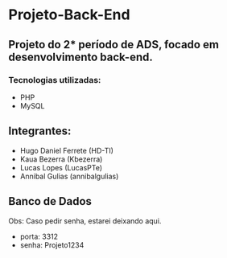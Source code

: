 # Projeto-Back-End
## Projeto do 2* período de ADS, focado em desenvolvimento back-end.

### Tecnologias utilizadas: 

- PHP
- MySQL

## Integrantes:

- Hugo Daniel Ferrete (HD-TI)
- Kaua Bezerra (Kbezerra)
- Lucas Lopes (LucasPTe)
- Annibal Gulias (annibalgulias)

## Banco de Dados

Obs: Caso pedir senha, estarei deixando aqui.
- porta: 3312
- senha: Projeto1234